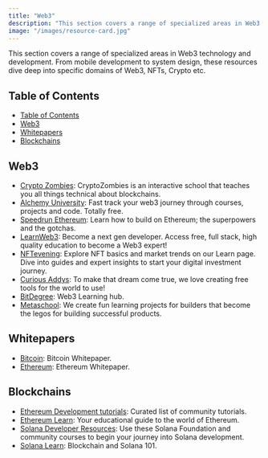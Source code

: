 ```yaml
---
title: "Web3"
description: "This section covers a range of specialized areas in Web3 technology and development. From mobile development to system design, these resources dive deep into specific domains of Web3, NFTs, Crypto etc."
image: "/images/resource-card.jpg"
---
```


This section covers a range of specialized areas in Web3 technology and development. From mobile development to system design, these resources dive deep into specific domains of Web3, NFTs, Crypto etc.

## Table of Contents
- [Table of Contents](#table-of-contents)
- [Web3](#web3)
- [Whitepapers](#whitepapers)
- [Blockchains](#blockchains)

## Web3

- <a href="https://cryptozombies.io/" target="_blank" rel="noopener noreferrer">Crypto Zombies</a>: CryptoZombies is an interactive school that teaches you all things technical about blockchains.
- <a href="https://www.alchemy.com/university" target="_blank" rel="noopener noreferrer">Alchemy University</a>: Fast track your web3 journey through courses, projects and code. Totally free.
- <a href="https://speedrunethereum.com/" target="_blank" rel="noopener noreferrer">Speedrun Ethereum</a>: Learn how to build on Ethereum; the superpowers and the gotchas.
- <a href="https://learnweb3.io/" target="_blank" rel="noopener noreferrer">LearnWeb3</a>: Become a next gen developer. Access free, full stack, high quality education to become a Web3 expert!
- <a href="https://nftevening.com/learn/" target="_blank" rel="noopener noreferrer">NFTevening</a>: Explore NFT basics and market trends on our Learn page. Dive into guides and expert insights to start your digital investment journey.
- <a href="https://curiousaddys.com/" target="_blank" rel="noopener noreferrer">Curious Addys</a>: To make that dream come true, we love creating free tools for the world to use!
- <a href="https://www.bitdegree.org/" target="_blank" rel="noopener noreferrer">BitDegree</a>: Web3 Learning hub.
- <a href="https://metaschool.so/" target="_blank" rel="noopener noreferrer">Metaschool</a>: We create fun learning projects for builders that become the legos for building successful products.

## Whitepapers

- <a href="https://bitcoin.org/bitcoin.pdf" target="_blank" rel="noopener noreferrer">Bitcoin</a>: Bitcoin Whitepaper.
- <a href="https://ethereum.org/en/whitepaper/" target="_blank" rel="noopener noreferrer">Ethereum</a>: Ethereum Whitepaper.

## Blockchains

- <a href="https://ethereum.org/en/developers/tutorials/" target="_blank" rel="noopener noreferrer">Ethereum Development tutorials</a>: Curated list of community tutorials.
- <a href="https://ethereum.org/en/learn/" target="_blank" rel="noopener noreferrer">Ethereum Learn</a>: Your educational guide to the world of Ethereum.
- <a href="https://solana.com/developers" target="_blank" rel="noopener noreferrer">Solana Developer Resources</a>: Use these Solana Foundation and community courses to begin your journey into Solana development.
- <a href="https://solana.com/learn/blockchain-basics" target="_blank" rel="noopener noreferrer">Solana Learn</a>: Blockchain and Solana 101.
